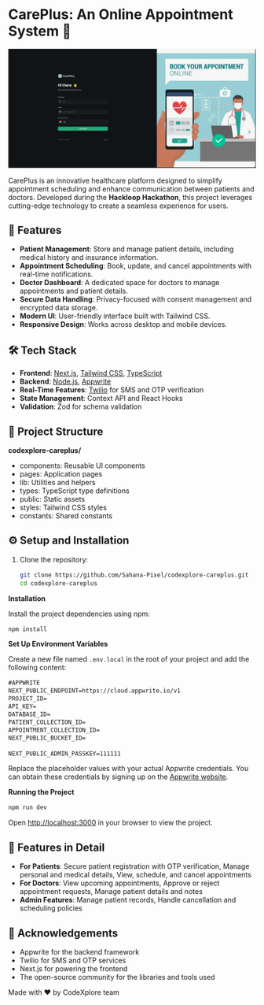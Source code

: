 # CarePlus: An Online Appointment System 🏥

![CarePlus Banner](./public/assets/images/banner.png) <!-- Replace with your actual image path or URL -->

CarePlus is an innovative healthcare platform designed to simplify appointment scheduling and enhance communication between patients and doctors. Developed during the **Hackloop Hackathon**, this project leverages cutting-edge technology to create a seamless experience for users.


## 🚀 Features

- **Patient Management**: Store and manage patient details, including medical history and insurance information.
- **Appointment Scheduling**: Book, update, and cancel appointments with real-time notifications.
- **Doctor Dashboard**: A dedicated space for doctors to manage appointments and patient details.
- **Secure Data Handling**: Privacy-focused with consent management and encrypted data storage.
- **Modern UI**: User-friendly interface built with Tailwind CSS.
- **Responsive Design**: Works across desktop and mobile devices.

## 🛠️ Tech Stack

- **Frontend**: [Next.js](https://nextjs.org/), [Tailwind CSS](https://tailwindcss.com/), [TypeScript](https://www.typescriptlang.org/)
- **Backend**: [Node.js](https://nodejs.org/), [Appwrite](https://appwrite.io/)
- **Real-Time Features**: [Twilio](https://www.twilio.com/) for SMS and OTP verification
- **State Management**: Context API and React Hooks
- **Validation**: Zod for schema validation

## 📂 Project Structure

**codexplore-careplus/**
- components: Reusable UI components
- pages: Application pages
- lib: Utilities and helpers
- types: TypeScript type definitions
- public: Static assets
- styles: Tailwind CSS styles
- constants: Shared constants



## ⚙️ Setup and Installation

1. Clone the repository:
   ```bash
   git clone https://github.com/Sahana-Pixel/codexplore-careplus.git
   cd codexplore-careplus

**Installation**

Install the project dependencies using npm:

```bash
npm install
```

**Set Up Environment Variables**

Create a new file named `.env.local` in the root of your project and add the following content:

```env
#APPWRITE
NEXT_PUBLIC_ENDPOINT=https://cloud.appwrite.io/v1
PROJECT_ID=
API_KEY=
DATABASE_ID=
PATIENT_COLLECTION_ID=
APPOINTMENT_COLLECTION_ID=
NEXT_PUBLIC_BUCKET_ID=

NEXT_PUBLIC_ADMIN_PASSKEY=111111
```

Replace the placeholder values with your actual Appwrite credentials. You can obtain these credentials by signing up on the [Appwrite website](https://appwrite.io/).

**Running the Project**

```bash
npm run dev
```

Open [http://localhost:3000](http://localhost:3000) in your browser to view the project.


## 🧩 Features in Detail
- **For Patients**: Secure patient registration with OTP verification, Manage personal and medical details, View, schedule, and cancel appointments
- **For Doctors**: View upcoming appointments, Approve or reject appointment requests, Manage patient details and notes
- **Admin Features**: Manage patient records, Handle cancellation and scheduling policies

## 🙌 Acknowledgements
- Appwrite for the backend framework
- Twilio for SMS and OTP services
- Next.js for powering the frontend
- The open-source community for the libraries and tools used

Made with ❤️ by CodeXplore team


